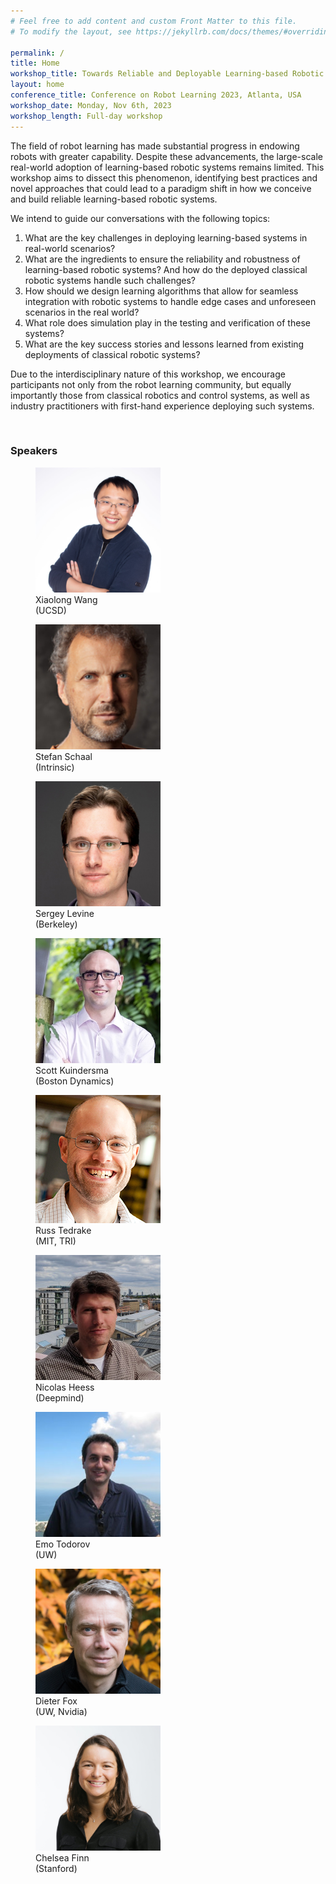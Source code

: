 ```yaml
---
# Feel free to add content and custom Front Matter to this file.
# To modify the layout, see https://jekyllrb.com/docs/themes/#overriding-theme-defaults

permalink: /
title: Home
workshop_title: Towards Reliable and Deployable Learning-based Robotic Systems
layout: home
conference_title: Conference on Robot Learning 2023, Atlanta, USA
workshop_date: Monday, Nov 6th, 2023
workshop_length: Full-day workshop
---
```


The field of robot learning has made substantial progress in endowing robots with greater capability. Despite these advancements, the large-scale real-world adoption of learning-based robotic systems remains limited. This workshop aims to dissect this phenomenon, identifying best practices and novel approaches that could lead to a paradigm shift in how we conceive and build reliable learning-based robotic systems. 

We intend to guide our conversations with the following topics:
1. What are the key challenges in deploying learning-based systems in real-world scenarios?
2. What are the ingredients to ensure the reliability and robustness of learning-based robotic systems? And how do the deployed classical robotic systems handle such challenges?
3. How should we design learning algorithms that allow for seamless integration with robotic systems to handle edge cases and unforeseen scenarios in the real world?
4. What role does simulation play in the testing and verification of these systems?
5. What are the key success stories and lessons learned from existing deployments of classical robotic systems?

Due to the interdisciplinary nature of this workshop, we encourage participants not only from the robot learning community, but equally importantly those from classical robotics and control systems, as well as industry practitioners with first-hand experience deploying such systems.

&nbsp;
&nbsp;

### Speakers

<article class="gallery">
  <figure>
  <img src="assets/img/speakers/xiaolong_wang.jpg" width="200"/>
  <figcaption>Xiaolong Wang<br>(UCSD)</figcaption>
  </figure>

  <figure>
  <img src="assets/img/speakers/stefan_schaal.jpg" width="200" /> 
  <figcaption>Stefan Schaal<br>(Intrinsic)</figcaption>
  </figure>

  <figure>
  <img src="assets/img/speakers/sergey_levine.jpg" width="200" />
  <figcaption>Sergey Levine<br>(Berkeley)</figcaption>
  </figure>

  <figure>
  <img src="assets/img/speakers/scott_kuindersma.jpg" width="200" />
  <figcaption>Scott Kuindersma<br>(Boston Dynamics)</figcaption>
  </figure>

  <figure>
  <img src="assets/img/speakers/russ_tedrake.jpg" width="200" />
  <figcaption>Russ Tedrake<br>(MIT, TRI)</figcaption>
  </figure>

  <figure>
  <img src="assets/img/speakers/nicolas_heess.jpg" width="200" />
  <figcaption>Nicolas Heess<br>(Deepmind)</figcaption>
  </figure>

  <figure>
  <img src="assets/img/speakers/emo_todorov.jpg" width="200" />
  <figcaption>Emo Todorov<br>(UW)</figcaption>
  </figure>

  <figure>
  <img src="assets/img/speakers/dieter_fox.jpg" width="200" />
  <figcaption>Dieter Fox<br>(UW, Nvidia)</figcaption>
  </figure>

  <figure>
  <img src="assets/img/speakers/chelsea_finn.jpg" width="200" />
  <figcaption>Chelsea Finn<br>(Stanford)</figcaption>
  </figure>



</article>

